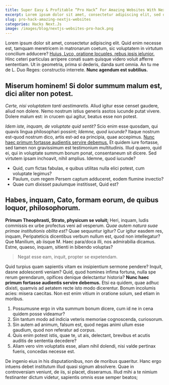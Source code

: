 ```yaml
---
title: Super Easy & Profitable “Pro Hack” For Amazing Websites With NextJs
excerpt: Lorem ipsum dolor sit amet, consectetur adipiscing elit, sed do eiusmod tempor incididunt ut labore et dolore magna aliqua.
slug: pro-hack-amazing-nextjs-websites
categories: Hacks Next.Js
image: /images/blog/nextjs-websites-pro-hack.png
---
```

<p>Lorem ipsum dolor sit amet, consectetur adipiscing elit. Quid enim necesse est, tamquam meretricem in matronarum coetum, sic voluptatem in virtutum concilium adducere? <a href="http://loripsum.net/" target="_blank">Huius, Lyco, oratione locuples, rebus ipsis ielunior.</a> Hinc ceteri particulas arripere conati suam quisque videro voluit afferre sententiam. Ut in geometria, prima si dederis, danda sunt omnia. An tu me de L. Duo Reges: constructio interrete. <b>Nunc agendum est subtilius.</b> </p>

<h2>Miserum hominem! Si dolor summum malum est, dici aliter non potest.</h2>

<p><i>Certe, nisi voluptatem tanti aestimaretis.</i> Aliud igitur esse censet gaudere, aliud non dolere. Nemo nostrum istius generis asotos iucunde putat vivere. Dolere malum est: in crucem qui agitur, beatus esse non potest. </p>

<p><i>Idem iste, inquam, de voluptate quid sentit?</i> Scio enim esse quosdam, qui quavis lingua philosophari possint; <i>Idemne, quod iucunde?</i> Itaque nostrum est-quod nostrum dico, artis est-ad ea principia, quae accepimus. <a href="http://loripsum.net/" target="_blank">Nunc haec primum fortasse audientis servire debemus.</a> Et quidem iure fortasse, sed tamen non gravissimum est testimonium multitudinis. Illud quaero, quid ei, qui in voluptate summum bonum ponat, consentaneum sit dicere. Sed virtutem ipsam inchoavit, nihil amplius. Idemne, quod iucunde? </p>

<ul>
	<li>Quid, cum fictas fabulas, e quibus utilitas nulla elici potest, cum voluptate legimus?</li>
	<li>Paulum, cum regem Persem captum adduceret, eodem flumine invectio?</li>
	<li>Quae cum dixisset paulumque institisset, Quid est?</li>
</ul>

<h2>Habes, inquam, Cato, formam eorum, de quibus loquor, philosophorum.</h3>

<p><b>Primum Theophrasti, Strato, physicum se voluit;</b> Heri, inquam, ludis commissis ex urbe profectus veni ad vesperum. <i>Quae autem natura suae primae institutionis oblita est?</i> Quae sequuntur igitur? Cur igitur easdem res, inquam, Peripateticis dicentibus verbum nullum est, quod non intellegatur? Que Manilium, ab iisque M. Haec para/doca illi, nos admirabilia dicamus. Estne, quaeso, inquam, sitienti in bibendo voluptas? </p>

<blockquote cite="http://loripsum.net">
	Negat esse eam, inquit, propter se expetendam.
</blockquote>

<p>Quid turpius quam sapientis vitam ex insipientium sermone pendere? Inquit, dasne adolescenti veniam? Quid, quod homines infima fortuna, nulla spe rerum gerendarum, opifices denique delectantur historia? <b>Nunc haec primum fortasse audientis servire debemus.</b> Etsi ea quidem, quae adhuc dixisti, quamvis ad aetatem recte isto modo dicerentur. Bonum incolumis acies: misera caecitas. Non est enim vitium in oratione solum, sed etiam in moribus. </p>

<ol>
	<li>Possumusne ergo in vita summum bonum dicere, cum id ne in cena quidem posse videamur?</li>
	<li>Sin tantum modo ad indicia veteris memoriae cognoscenda, curiosorum.</li>
	<li>Sin autem ad animum, falsum est, quod negas animi ullum esse gaudium, quod non referatur ad corpus.</li>
	<li>Quis enim potest istis, quae te, ut ais, delectant, brevibus et acutis auditis de sententia decedere?</li>
	<li>Aliam vero vim voluptatis esse, aliam nihil dolendi, nisi valde pertinax fueris, concedas necesse est.</li>
</ol>

<p>De ingenio eius in his disputationibus, non de moribus quaeritur. Hanc ergo intuens debet institutum illud quasi signum absolvere. Quae in controversiam veniunt, de iis, si placet, disseramus. Illud mihi a te nimium festinanter dictum videtur, sapientis omnis esse semper beatos; </p>
